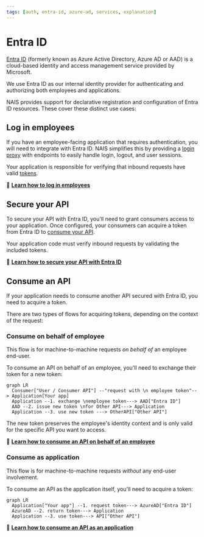 ```yaml
---
tags: [auth, entra-id, azure-ad, services, explanation]
---
```


# Entra ID

[Entra ID](https://learn.microsoft.com/en-us/entra/identity-platform/) (formerly known as Azure Active Directory, Azure AD or AAD) is a cloud-based identity and access management service provided by Microsoft.

We use Entra ID as our internal identity provider for authenticating and authorizing both employees and applications.

NAIS provides support for declarative registration and configuration of Entra ID resources.
These cover these distinct use cases:

## Log in employees

If you have an employee-facing application that requires authentication, you will need to integrate with Entra ID.
NAIS simplifies this by providing a [login proxy](../explanations/README.md#login-proxy) with endpoints to easily handle login, logout, and user sessions.

Your application is responsible for verifying that inbound requests have valid [tokens](../explanations/README.md#tokens).

:dart: [**Learn how to log in employees**](how-to/login.md)

## Secure your API

To secure your API with Entra ID, you'll need to grant consumers access to your application.
Once configured, your consumers can acquire a token from Entra ID to [consume your API](#consume-an-api).

Your application code must verify inbound requests by validating the included tokens.

:dart: [**Learn how to secure your API with Entra ID**](how-to/secure.md)

## Consume an API

If your application needs to consume another API secured with Entra ID, you need to acquire a token.

There are two types of flows for acquiring tokens, depending on the context of the request:

### Consume on behalf of employee

This flow is for machine-to-machine requests _on behalf of_ an employee end-user.

To consume an API on behalf of an employee, you'll need to exchange their token for a new token:

```mermaid
graph LR
  Consumer["User / Consumer API"] --"request with \n employee token"--> Application[Your app]
  Application --1. exchange \nemployee token---> AAD["Entra ID"]
  AAD --2. issue new token \nfor Other API---> Application
  Application --3. use new token ---> OtherAPI["Other API"]
```

The new token preserves the employee's identity context and is only valid for the specific API you want to access.

:dart: [**Learn how to consume an API on behalf of an employee**](how-to/consume-obo.md)
 
### Consume as application

This flow is for machine-to-machine requests _without_ any end-user involvement.

To consume an API as the application itself, you'll need to acquire a token:

```mermaid
graph LR
  Application["Your app"] --1. request token---> AzureAD["Entra ID"]
  AzureAD --2. return token---> Application
  Application --3. use token---> API["Other API"]
```

:dart: [**Learn how to consume an API as an application**](how-to/consume-m2m.md)
